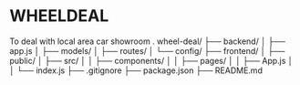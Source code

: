 # WHEELDEAL
To deal with local area car showroom .
wheel-deal/
├── backend/
│   ├── app.js
│   ├── models/
│   ├── routes/
│   └── config/
├── frontend/
│   ├── public/
│   ├── src/
│   │   ├── components/
│   │   ├── pages/
│   │   ├── App.js
│   │   └── index.js
├── .gitignore
├── package.json
├── README.md


